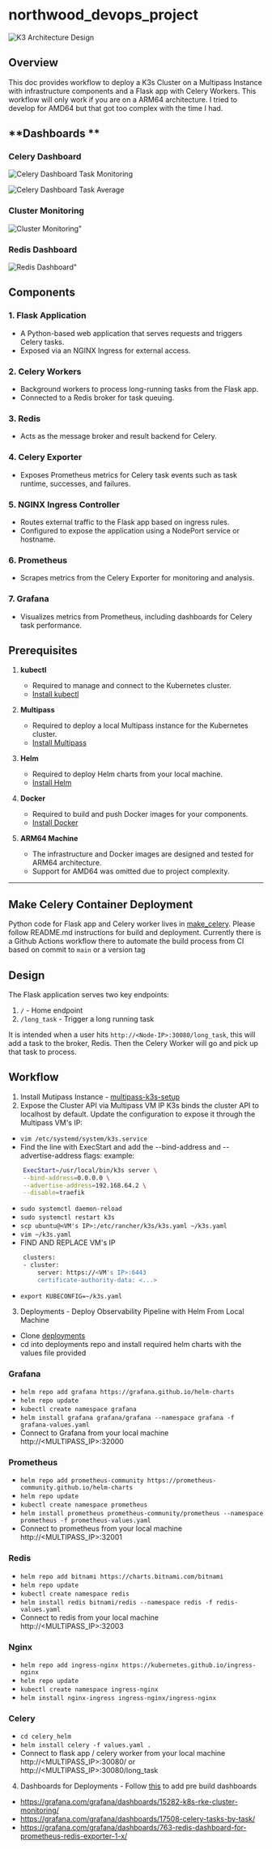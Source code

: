 # northwood_devops_project
![K3 Architecture Design](k3s_architecture.png "K3 Architecture Design")
## **Overview**
This doc provides workflow to deploy a K3s Cluster on a Multipass Instance with infrastructure components and a Flask app with Celery Workers.  This workflow will only work if you are on a ARM64 architecture.  I tried to develop for AMD64 but that got too complex with the time I had.

## **Dashboards **
### **Celery Dashboard**
![Celery Dashboard Task Monitoring](celery_dashboard.png "Celery Dashboard Task Monitoring")

![Celery Dashboard Task Average](celery_dashboard_1.png "Celery Dashboard Task Average")

### **Cluster Monitoring**
![Cluster Monitoring"](cluster_monitoring.png "Cluster Monitoring")

### **Redis Dashboard**
![Redis Dashboard"](redis_dashboard.png "Redis Dashboard")

## **Components**

### **1. Flask Application**
- A Python-based web application that serves requests and triggers Celery tasks.
- Exposed via an NGINX Ingress for external access.

### **2. Celery Workers**
- Background workers to process long-running tasks from the Flask app.
- Connected to a Redis broker for task queuing.

### **3. Redis**
- Acts as the message broker and result backend for Celery.

### **4. Celery Exporter**
- Exposes Prometheus metrics for Celery task events such as task runtime, successes, and failures.

### **5. NGINX Ingress Controller**
- Routes external traffic to the Flask app based on ingress rules.
- Configured to expose the application using a NodePort service or hostname.

### **6. Prometheus**
- Scrapes metrics from the Celery Exporter for monitoring and analysis.

### **7. Grafana**
- Visualizes metrics from Prometheus, including dashboards for Celery task performance.

## **Prerequisites**

1. **kubectl**
   - Required to manage and connect to the Kubernetes cluster.
   - [Install kubectl](https://kubernetes.io/docs/tasks/tools/#kubectl)

2. **Multipass**
   - Required to deploy a local Multipass instance for the Kubernetes cluster.
   - [Install Multipass](https://multipass.run/)

3. **Helm**
   - Required to deploy Helm charts from your local machine.
   - [Install Helm](https://helm.sh/docs/intro/install/)

4. **Docker**
   - Required to build and push Docker images for your components.
   - [Install Docker](https://docs.docker.com/get-docker/)

5. **ARM64 Machine**
   - The infrastructure and Docker images are designed and tested for ARM64 architecture.
   - Support for AMD64 was omitted due to project complexity.

---
## **Make Celery Container Deployment**
Python code for Flask app and Celery worker lives in [make_celery](https://github.com/dothinh316/make_celery). Please follow README.md instructions for build and deployment.  Currently there is a Github Actions workflow there to automate the build process from CI based on commit to `main` or a version tag

## **Design**
The Flask application serves two key endpoints:
1. `/` - Home endpoint
2. `/long_task` - Trigger a long running task

It is intended when a user hits `http://<Node-IP>:30080/long_task`, this will add a task to the broker, Redis. Then the Celery Worker will go and pick up that task to process.

## **Workflow**
1. Install Mutipass Instance - [multipass-k3s-setup](https://github.com/dothinh316/multipass-k3s-setup)
2. Expose the Cluster API via Multipass VM IP
K3s binds the cluster API to localhost by default. Update the configuration to expose it through the Multipass VM's IP:
* `vim /etc/systemd/system/k3s.service`
* Find the line with ExecStart and add the --bind-address and --advertise-address flags:
example:
```bash
    ExecStart=/usr/local/bin/k3s server \
    --bind-address=0.0.0.0 \
    --advertise-address=192.168.64.2 \
    --disable=traefik
```
*  `sudo systemctl daemon-reload`
*  `sudo systemctl restart k3s`
*  `scp ubuntu@<VM's IP>:/etc/rancher/k3s/k3s.yaml ~/k3s.yaml`
*  `vim ~/k3s.yaml `
* FIND AND REPLACE VM's IP
```bash
    clusters:
    - cluster:
        server: https://<VM's IP>:6443
        certificate-authority-data: <...>
```
* `export KUBECONFIG=~/k3s.yaml`
3. Deployments - Deploy Observability Pipeline with Helm From Local Machine
* Clone [deployments](https://github.com/dothinh316/deployments)
* cd into deployments repo and install required helm charts with the values file provided
### Grafana
* `helm repo add grafana https://grafana.github.io/helm-charts`
* `helm repo update`
* `kubectl create namespace grafana`
* `helm install grafana grafana/grafana --namespace grafana -f grafana-values.yaml`
* Connect to Grafana from your local machine http://<MULTIPASS_IP>:32000
### Prometheus
* `helm repo add prometheus-community https://prometheus-community.github.io/helm-charts`
*  `helm repo update`
* `kubectl create namespace prometheus`
* `helm install prometheus prometheus-community/prometheus --namespace prometheus -f prometheus-values.yaml`
* Connect to prometheus from your local machine http://<MULTIPASS_IP>:32001
### Redis
* `helm repo add bitnami https://charts.bitnami.com/bitnami`
*  `helm repo update`
* `kubectl create namespace redis`
* `helm install redis bitnami/redis --namespace redis -f redis-values.yaml`
* Connect to redis from your local machine http://<MULTIPASS_IP>:32003
### Nginx
* `helm repo add ingress-nginx https://kubernetes.github.io/ingress-nginx`
* `helm repo update`
* `kubectl create namespace ingress-nginx`
* `helm install nginx-ingress ingress-nginx/ingress-nginx`
### Celery
* `cd celery_helm`
* `helm install celery -f values.yaml .`
* Connect to flask app / celery worker from your local machine http://<MULTIPASS_IP>:30080/ or http://<MULTIPASS_IP>:30080/long_task
4. Dashboards for Deployments - Follow [this](https://grafana.com/docs/grafana/latest/dashboards/build-dashboards/import-dashboards/) to add pre build dashboards
* https://grafana.com/grafana/dashboards/15282-k8s-rke-cluster-monitoring/
* https://grafana.com/grafana/dashboards/17508-celery-tasks-by-task/
* https://grafana.com/grafana/dashboards/763-redis-dashboard-for-prometheus-redis-exporter-1-x/
